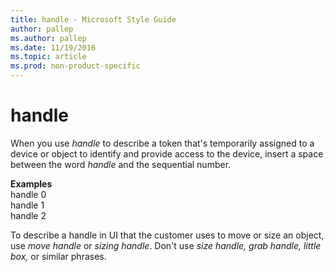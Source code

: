 ```yaml
---
title: handle - Microsoft Style Guide
author: pallep
ms.author: pallep
ms.date: 11/19/2016
ms.topic: article
ms.prod: non-product-specific
---
```


# handle

When you use *handle* to
describe a token that's temporarily assigned to a device or object to
identify and provide access to the device, insert a space between
the word *handle* and the sequential number.

**Examples**   
handle 0  
handle 1  
handle 2

To describe a handle in UI that the customer uses to move or size an object, use *move handle* or *sizing handle*. Don't use *size handle, grab handle, little box,* or similar phrases.
